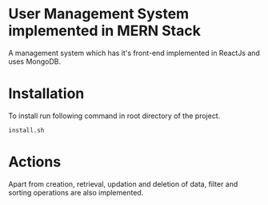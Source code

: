 # User Management System implemented in MERN Stack
A management system which has it's front-end implemented in ReactJs and uses MongoDB.

# Installation
To install run following command in root directory of the project.

`install.sh`

# Actions
Apart from creation, retrieval, updation and deletion of data, filter and sorting operations are also implemented.
